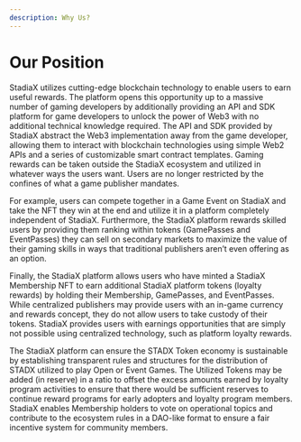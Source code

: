 ```yaml
---
description: Why Us?
---
```


# Our Position

StadiaX utilizes cutting-edge blockchain technology to enable users to earn useful rewards. The platform opens this opportunity up to a massive number of gaming developers by additionally providing an API and SDK platform for game developers to unlock the power of Web3 with no additional technical knowledge required. The API and SDK provided by StadiaX abstract the Web3 implementation away from the game developer, allowing them to interact with blockchain technologies using simple Web2 APIs and a series of customizable smart contract templates. Gaming rewards can be taken outside the StadiaX ecosystem and utilized in whatever ways the users want. Users are no longer restricted by the confines of what a game publisher mandates.

For example, users can compete together in a Game Event on StadiaX and take the NFT they win at the end and utilize it in a platform completely independent of StadiaX. Furthermore, the StadiaX platform rewards skilled users by providing them ranking within tokens (GamePasses and EventPasses) they can sell on secondary markets to maximize the value of their gaming skills in ways that traditional publishers aren’t even offering as an option.&#x20;

Finally, the StadiaX platform allows users who have minted a StadiaX Membership NFT to earn additional StadiaX platform tokens (loyalty rewards) by holding their Membership, GamePasses, and EventPasses. While centralized publishers may provide users with an in-game currency and rewards concept, they do not allow users to take custody of their tokens. StadiaX provides users with earnings opportunities that are simply not possible using centralized technology, such as platform loyalty rewards.&#x20;

The StadiaX platform can ensure the STADX Token economy is sustainable by establishing transparent rules and structures for the distribution of STADX utilized to play Open or Event Games. The Utilized Tokens may be added (in reserve) in a ratio to offset the excess amounts earned by loyalty program activities to ensure that there would be sufficient reserves to continue reward programs for early adopters and loyalty program members. StadiaX enables Membership holders to vote on operational topics and contribute to the ecosystem rules in a DAO-like format to ensure a fair incentive system for community members.
